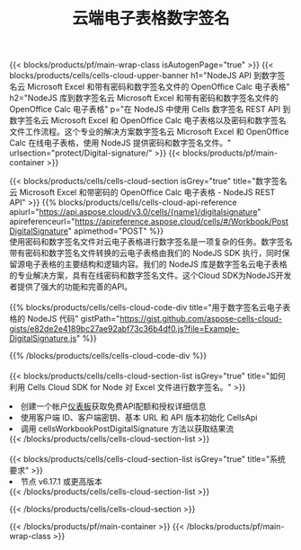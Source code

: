 ﻿---
title: 云端电子表格数字签名
description: 适用于 Microsoft Excel 和 OpenOffice Calc 数字签名的云 API 和 SDK。电子表格数字签名由Cells云API提供。SDK支持多种开发语言。它们包括 Android、C#、Go、Java、NodeJS、Perl、PHP、Python、Ruby 和 swift。
---
{{< blocks/products/pf/main-wrap-class isAutogenPage="true" >}}
{{< blocks/products/cells/cells-cloud-upper-banner h1="NodeJS API 到数字签名云 Microsoft Excel 和带有密码和数字签名文件的 OpenOffice Calc 电子表格" h2="NodeJS 库到数字签名云 Microsoft Excel 和带有密码和数字签名文件的 OpenOffice Calc 电子表格" p="在 NodeJS 中使用 Cells 数字签名 REST API 到数字签名云 Microsoft Excel 和 OpenOffice Calc 电子表格以及密码和数字签名文件工作流程。这个专业的解决方案数字签名云 Microsoft Excel 和 OpenOffice Calc 在线电子表格，使用 NodeJS 提供密码和数字签名文件。" urlsection="protect/Digital-signature/" >}}
{{< blocks/products/pf/main-container >}}

{{< blocks/products/cells/cells-cloud-section isGrey="true" title="数字签名云 Microsoft Excel 和带密码的 OpenOffice Calc 电子表格 - NodeJS REST API" >}}
{{% blocks/products/cells/cells-cloud-api-reference apiurl="https://api.aspose.cloud/v3.0/cells/{name}/digitalsignature" apireferenceurl="https://apireference.aspose.cloud/cells/#/Workbook/PostDigitalSignature" apimethod="POST" %}}
<br/>
使用密码和数字签名文件对云电子表格进行数字签名是一项复杂的任务。数字签名带有密码和数字签名文件转换的云电子表格由我们的 NodeJS SDK 执行，同时保留源电子表格的主要结构和逻辑内容。我们的 NodeJS 库是数字签名云电子表格的专业解决方案，具有在线密码和数字签名文件。这个Cloud SDK为NodeJS开发者提供了强大的功能和完善的API。
<br/>
<br/>
{{% blocks/products/cells/cells-cloud-code-div title="用于数字签名云电子表格的 NodeJS 代码" gistPath="https://gist.github.com/aspose-cells-cloud-gists/e82de2e4189bc27ae92abf73c36b4df0.js?file=Example-DigitalSignature.js" %}}
  
{{% /blocks/products/cells/cells-cloud-code-div %}}
<br/>
<br/>
{{< blocks/products/cells/cells-cloud-section-list isGrey="true" title="如何利用 Cells Cloud SDK for Node 对 Excel 文件进行数字签名。" >}}
<li>创建一个帐户<a href="https://dashboard.aspose.cloud/">仪表板</a>获取免费API配额和授权详细信息</li>
<li>使用客户端 ID、客户端密钥、基本 URL 和 API 版本初始化 CellsApi</li>
<li>调用 cellsWorkbookPostDigitalSignature 方法以获取结果流</li>
{{< /blocks/products/cells/cells-cloud-section-list >}}
<br/>
<br/>
{{< blocks/products/cells/cells-cloud-section-list isGrey="true" title="系统要求" >}}
<li>节点 v6.17.1 或更高版本</li>
{{< /blocks/products/cells/cells-cloud-section-list >}}

{{< /blocks/products/cells/cells-cloud-section >}}

{{< /blocks/products/pf/main-container >}}
{{< /blocks/products/pf/main-wrap-class >}}

